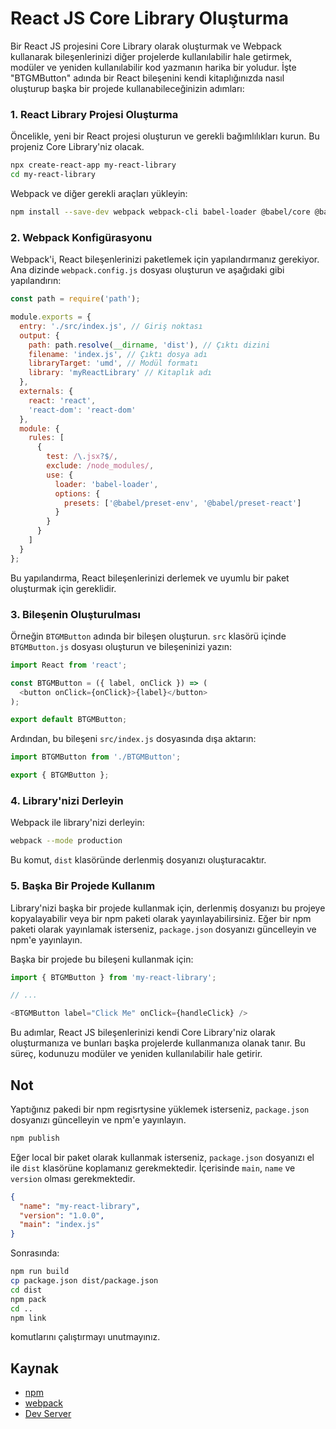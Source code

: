 # React JS Core Library Oluşturma

Bir React JS projesini Core Library olarak oluşturmak ve Webpack kullanarak bileşenlerinizi diğer projelerde kullanılabilir hale getirmek, modüler ve yeniden kullanılabilir kod yazmanın harika bir yoludur. İşte "BTGMButton" adında bir React bileşenini kendi kitaplığınızda nasıl oluşturup başka bir projede kullanabileceğinizin adımları:

### 1. React Library Projesi Oluşturma
Öncelikle, yeni bir React projesi oluşturun ve gerekli bağımlılıkları kurun. Bu projeniz Core Library'niz olacak.

```bash
npx create-react-app my-react-library
cd my-react-library
```

Webpack ve diğer gerekli araçları yükleyin:

```bash
npm install --save-dev webpack webpack-cli babel-loader @babel/core @babel/preset-env @babel/preset-react
```

### 2. Webpack Konfigürasyonu
Webpack'i, React bileşenlerinizi paketlemek için yapılandırmanız gerekiyor. Ana dizinde `webpack.config.js` dosyası oluşturun ve aşağıdaki gibi yapılandırın:

```javascript
const path = require('path');

module.exports = {
  entry: './src/index.js', // Giriş noktası
  output: {
    path: path.resolve(__dirname, 'dist'), // Çıktı dizini
    filename: 'index.js', // Çıktı dosya adı
    libraryTarget: 'umd', // Modül formatı
    library: 'myReactLibrary' // Kitaplık adı
  },
  externals: {
    react: 'react',
    'react-dom': 'react-dom'
  },
  module: {
    rules: [
      {
        test: /\.jsx?$/,
        exclude: /node_modules/,
        use: {
          loader: 'babel-loader',
          options: {
            presets: ['@babel/preset-env', '@babel/preset-react']
          }
        }
      }
    ]
  }
};
```

Bu yapılandırma, React bileşenlerinizi derlemek ve uyumlu bir paket oluşturmak için gereklidir.

### 3. Bileşenin Oluşturulması
Örneğin `BTGMButton` adında bir bileşen oluşturun. `src` klasörü içinde `BTGMButton.js` dosyası oluşturun ve bileşeninizi yazın:

```javascript
import React from 'react';

const BTGMButton = ({ label, onClick }) => (
  <button onClick={onClick}>{label}</button>
);

export default BTGMButton;
```

Ardından, bu bileşeni `src/index.js` dosyasında dışa aktarın:

```javascript
import BTGMButton from './BTGMButton';

export { BTGMButton };
```

### 4. Library'nizi Derleyin
Webpack ile library'nizi derleyin:

```bash
webpack --mode production
```

Bu komut, `dist` klasöründe derlenmiş dosyanızı oluşturacaktır.

### 5. Başka Bir Projede Kullanım
Library'nizi başka bir projede kullanmak için, derlenmiş dosyanızı bu projeye kopyalayabilir veya bir npm paketi olarak yayınlayabilirsiniz. Eğer bir npm paketi olarak yayınlamak isterseniz, `package.json` dosyanızı güncelleyin ve npm'e yayınlayın.

Başka bir projede bu bileşeni kullanmak için:

```javascript
import { BTGMButton } from 'my-react-library';

// ...

<BTGMButton label="Click Me" onClick={handleClick} />
```

Bu adımlar, React JS bileşenlerinizi kendi Core Library'niz olarak oluşturmanıza ve bunları başka projelerde kullanmanıza olanak tanır. Bu süreç, kodunuzu modüler ve yeniden kullanılabilir hale getirir.

## Not
Yaptığınız pakedi bir npm regisrtysine yüklemek isterseniz, `package.json` dosyanızı güncelleyin ve npm'e yayınlayın.

```bash
npm publish
```

Eğer local bir paket olarak kullanmak isterseniz, `package.json` dosyanızı el ile `dist` klasörüne koplamanız gerekmektedir. İçerisinde `main`, `name` ve `version` olması gerekmektedir.

```json
{
  "name": "my-react-library",
  "version": "1.0.0",
  "main": "index.js"
}
```

Sonrasında:

```bash
npm run build
cp package.json dist/package.json
cd dist
npm pack
cd ..
npm link
```

komutlarını çalıştırmayı unutmayınız.

## Kaynak

- [npm](https://www.npmjs.com/)
- [webpack](https://webpack.js.org/)
- [Dev Server](https://webpack.js.org/configuration/dev-server/)